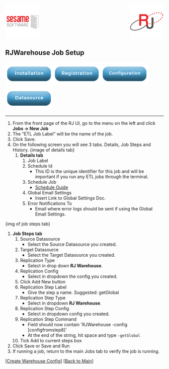 [![Logo](../images/SesameLogo110x110.png)](http://www.sesamesoftware.com) <img align=right src="../images/RJOrbit110x110.png">

## RJWarehouse Job Setup

[![Installation](../images/Button_Installation.png)](installguide.md)[![Registration](../images/Button_Registration.png)](RegistrationGuide.md)[![Configuration](../images/Button_Configuration.png)](configurationGuide.md)[![Datasource](../images/Button_Datasource.png)](DatasourceGuide.md)

---

1. From the front page of the RJ UI, go to the menu on the left and click **Jobs &rarr; New Job**
2. The “ETL Job Label” will be the name of the job.
3. Click Save.
4. On the following screen you will see 3 tabs. Details, Job Steps and History.
{image of details tab}
   1. **Details tab**
      1. Job Label
      2. Schedule Id
         * This ID is the unique identifier for this job and will be important if you run any ETL jobs through the terminal.
      3. Schedule Job
         * [Schedule Guide](Schedule.md)
      4. Global Email Settings
         * Insert Link to Global Settings Doc.
      5. Error Notifications To
         * Email where error logs should be sent if using the Global Email Settings.

{img of job steps tab}

   1. **Job Steps tab**
      1. Source Datasource
         * Select the Source Datasource you created.
      2. Target Datasource
         * Select the Target Datasource you created.
      3. Replication Type
         * Select in drop down **RJ Warehouse**.
      4. Replication Config
         * Select in dropdown the config you created.
      5. Click Add New button
      6. Replication Step Label
         * Give the step a name. Suggested: getGlobal
      7. Replication Step Type
         * Select in dropdown **RJ Warehouse**.
      8. Replication Step Config
         * Select in dropdown config you created.
      9. Replication Step Command
          * Field should now contain 'RJWarehouse -config [configfromstep8]'
          * At the end of the string, hit space and type ```-getGlobal```
      10. Tick Add to current steps box
   1. Click Save or Save and Run
   1. If running a job, return to the main Jobs tab to verify the job is running.

 [[Create Warehouse Config](rjwarehouseconfig.md)] [[Back to Main](../README.md)]
